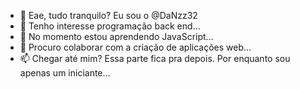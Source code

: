- 👋 Eae, tudo tranquilo? Eu sou o @DaNzz32
- 👀 Tenho interesse programação back end...
- 🌱 No momento estou aprendendo JavaScript...
- 💞️ Procuro colaborar com a criação de aplicações web...
- 📫 Chegar até mim? Essa parte fica pra depois. Por enquanto sou apenas um iniciante...

<!---
DaNzz32/DaNzz32 is a ✨ special ✨ repository because its `README.md` (this file) appears on your GitHub profile.
You can click the Preview link to take a look at your changes.
--->
